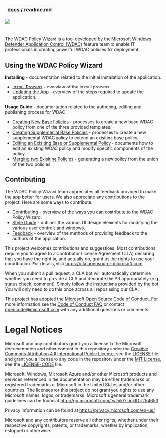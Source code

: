 | [docs](.) / readme.md |
|:---|

![](imgs/header-logo.PNG)
#


The WDAC Policy Wizard is a tool developed by the Microsoft [Windows Defender Application Control (WDAC)](https://docs.microsoft.com/en-us/windows/security/threat-protection/windows-defender-application-control/windows-defender-application-control)
feature team to enable IT professionals in creating powerful WDAC policies for deployment. 


## Using the WDAC Policy Wizard 

**Installing** - documentation related to the initial installation of the application. 

* [Install Process](getting-started/install-process.md) - overview of the install process. 
* [Updating the App](getting-started/update-process.md) - overview of the steps required to update the application.

**Usage Guide** - documentation related to the authoring, editing and publishing process for WDAC 

* [Creating New Base Policies](using/base-policy.md) - processes to create a new base WDAC policy from one of the three provided templates. 
* [Creating Supplemental Base Policies](using/supplemental-policy.md) - processes to create a new supplemental WDAC policy to extend an exisiting 
base policy. 
* [Editing an Exisiting Base or Supplemental Policy](using/edit-policy.md) - documents how to edit an existing WDAC policy and modify specific components of the policy. 
* [Merging two Exisiting Policies](using/merge-policy.md) - generating a new policy from the union of the two policies. 

## Contributing

The WDAC Policy Wizard team appreciates all feedback provided to make the app better for users. We also appreciate any contributions to the project. 
Here are some ways to contribute. 

* [Contributing](contributing/contributing.md) - overview of the ways you can contribute to the WDAC Policy Wizard. 
* [Style Guide](contributing/style-guide.md) - outlines the various UI design elements for modifying the various user controls and windows. 
* [Feedback](contributing/feedback.md) - overview of the methods of providing feedback to the authors of the application. 


This project welcomes contributions and suggestions.  Most contributions require you to agree to a
Contributor License Agreement (CLA) declaring that you have the right to, and actually do, grant us
the rights to use your contribution. For details, visit https://cla.opensource.microsoft.com.

When you submit a pull request, a CLA bot will automatically determine whether you need to provide
a CLA and decorate the PR appropriately (e.g., status check, comment). Simply follow the instructions
provided by the bot. You will only need to do this once across all repos using our CLA.

This project has adopted the [Microsoft Open Source Code of Conduct](https://opensource.microsoft.com/codeofconduct/).
For more information see the [Code of Conduct FAQ](https://opensource.microsoft.com/codeofconduct/faq/) or
contact [opencode@microsoft.com](mailto:opencode@microsoft.com) with any additional questions or comments.

# Legal Notices

Microsoft and any contributors grant you a license to the Microsoft documentation and other content
in this repository under the [Creative Commons Attribution 4.0 International Public License](https://creativecommons.org/licenses/by/4.0/legalcode),
see the [LICENSE](LICENSE) file, and grant you a license to any code in the repository under the [MIT License](https://opensource.org/licenses/MIT), see the
[LICENSE-CODE](LICENSE-CODE) file.

Microsoft, Windows, Microsoft Azure and/or other Microsoft products and services referenced in the documentation
may be either trademarks or registered trademarks of Microsoft in the United States and/or other countries.
The licenses for this project do not grant you rights to use any Microsoft names, logos, or trademarks.
Microsoft's general trademark guidelines can be found at http://go.microsoft.com/fwlink/?LinkID=254653.

Privacy information can be found at https://privacy.microsoft.com/en-us/

Microsoft and any contributors reserve all other rights, whether under their respective copyrights, patents,
or trademarks, whether by implication, estoppel or otherwise.
